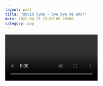 ```yaml
---
layout: post
title: "david lyme - bye bye me amor"
date: 2021-04-21 23:00:00 +0900
category: pop
---
```


<div class="video-container">
    <video id="player" class="video-js vjs-default-skin vjs-big-play-centered" data-json="/public/json/pop/david lyme - bye bye me amor.json"></video>
</div>

```
```